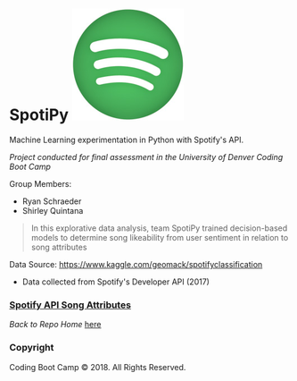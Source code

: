 # SpotiPy ![Spotify](https://github.com/RyanSchraeder/SpotiPy/blob/master/Images/Spotify_Icon_RGB_Green_edited.jpg "Spotify")
Machine Learning experimentation in Python with Spotify's API.

*Project conducted for final assessment in the University of Denver Coding Boot Camp*

Group Members: 
- Ryan Schraeder
- Shirley Quintana 

> In this explorative data analysis, team SpotiPy trained decision-based models to determine song likeability from user sentiment in relation to song attributes

Data Source:
https://www.kaggle.com/geomack/spotifyclassification

- Data collected from Spotify's Developer API (2017) 

### [Spotify API Song Attributes](https://developer.spotify.com/documentation/web-api/reference/tracks/get-audio-features/ "Spotify API Song Features")

*Back to Repo Home* [here](https://github.com/RyanSchraeder/SpotiPy/)



### Copyright

Coding Boot Camp © 2018. All Rights Reserved.
